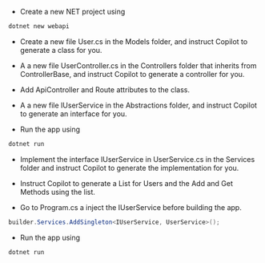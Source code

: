 - Create a new NET project using 

```  powershell
dotnet new webapi
 ```

- Create a new file User.cs in the Models folder, and instruct Copilot to generate a class for you.

- A a new file UserController.cs in the Controllers folder that inherits from ControllerBase, and instruct Copilot to generate a controller for you.
- Add ApiController and Route attributes to the class.

- A a new file IUserService in the Abstractions folder, and instruct Copilot to generate an interface for you.

- Run the app using

```  powershell
dotnet run
```

- Implement the interface IUserService in UserService.cs in the Services folder and instruct Copilot to generate the implementation for you.
- Instruct Copilot to generate a List for Users and the Add and Get Methods using the list.

- Go to Program.cs a inject the IUserService before building the app.

``` csharp
builder.Services.AddSingleton<IUserService, UserService>();
```

- Run the app using

```  powershell
dotnet run
```

